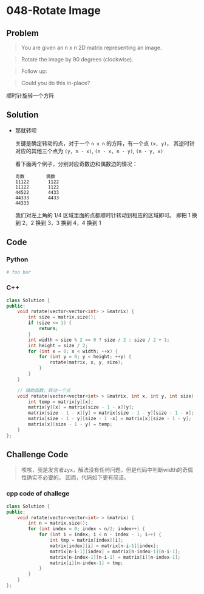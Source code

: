 # 048-Rotate Image

## Problem

> You are given an n x n 2D matrix representing an image.

> Rotate the image by 90 degrees (clockwise).

> Follow up:

> Could you do this in-place?

顺时针旋转一个方阵

## Solution

- 那就转呗

    关键是确定转动的点，对于一个 `n x n` 的方阵，有一个点 `(x, y)`，
    其逆时针对应的其他三个点为
    `(y, n - x)`,
    `(n - x, n - y)`,
    `(n - y, x)`

    看下面两个例子，分别对应奇数边和偶数边的情况：

    ```
    奇数        偶数
    11122       1122
    11122       1122
    44522       4433
    44333       4433
    44333
    ```

    我们对左上角的 1/4 区域里面的点都顺时针转动到相应的区域即可。
    即把 1 换到 2，2 换到 3，3 换到 4，4 换到 1

## Code

### Python

```python
# foo bar
```

### C++

```cpp
class Solution {
public:
    void rotate(vector<vector<int> > &matrix) {
        int size = matrix.size();
        if (size <= 1) {
            return;
        }
        int width = size % 2 == 0 ? size / 2 : size / 2 + 1;
        int height = size / 2;
        for (int x = 0; x < width; ++x) {
            for (int y = 0; y < height; ++y) {
                rotate(matrix, x, y, size);
            }
        }
    }

    // 辅助函数，转动一个点
    void rotate(vector<vector<int> > &matrix, int x, int y, int size) {
        int temp = matrix[y][x];
        matrix[y][x] = matrix[size - 1 - x][y];
        matrix[size - 1 - x][y] = matrix[size - 1 - y][size - 1 - x];
        matrix[size - 1 - y][size - 1 -x] = matrix[x][size - 1 - y];
        matrix[x][size - 1 - y] = temp;
    }
};
```

## Challenge Code

> 咳咳，我是发言者zyx，解法没有任何问题，但是代码中判断width的奇偶性确实不必要的。
因而，代码如下更有简洁。

### cpp code of challege

```cpp
class Solution {
public:
    void rotate(vector<vector<int> > &matrix) {
        int n = matrix.size();
        for (int index = 0; index < n/2; index++) {
            for (int i = index; i < n - index - 1; i++) {
                int tmp = matrix[index][i];
                matrix[index][i] = matrix[n-i-1][index];
                matrix[n-i-1][index] = matrix[n-index-1][n-i-1];
                matrix[n-index-1][n-i-1] = matrix[i][n-index-1];
                matrix[i][n-index-1] = tmp;
            }
        }
    }
};
```
